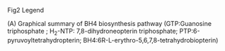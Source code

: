 Fig2 Legend

(A) Graphical summary of BH4 biosynthesis pathway (GTP:Guanosine triphosphate ; H<sub>2</sub>-NTP: 7,8-dihydroneopterin triphosphate; PTP:6-pyruvoyltetrahydropterin; BH4:6R-L-erythro-5,6,7,8-tetrahydrobiopterin)